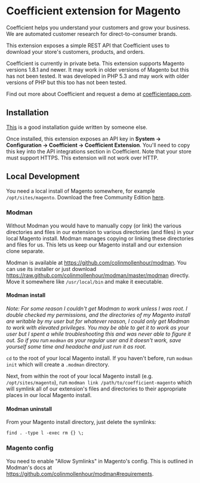 Coefficient extension for Magento
=================================

Coefficient helps you understand your customers and grow your business. We are 
automated customer research for direct-to-consumer brands.

This extension exposes a simple REST API that Coefficient uses to download your
store's customers, products, and orders.

Coefficient is currently in private beta. This extension supports Magento
versions 1.8.1 and newer. It may work in older versions of Magento but this has
not been tested. It was developed in PHP 5.3 and may work with older versions of
PHP but this too has not been tested.

Find out more about Coefficient and request a demo at [coefficientapp.com](https://coefficientapp.com).

Installation
------------

[This](http://gotgroove.com/ecommerce-blog/magento-development/developer-toolbox-a-guide-for-installing-magento-extensions/)
is a good installation guide written by someone else.

Once installed, this extension exposes an API key in **System -> Configuration ->
Coefficient -> Coefficient Extension**. You'll need to copy this key into the API
integrations section in Coefficient. Note that your store must support HTTPS.
This extension will not work over HTTP.

Local Development
-----------------

You need a local install of Magento somewhere, for example `/opt/sites/magento`.
Download the free Community Edition [here](http://www.magentocommerce.com/download).

### Modman

Without Modman you would have to manually copy (or link) the various directories and
files in our extension to various directories (and files) in your local Magento
install. Modman manages copying or linking these directories and files for us. This
lets us keep our Magento install and our extension clone separate.

Modman is available at https://github.com/colinmollenhour/modman. You can use its
installer or just download https://raw.github.com/colinmollenhour/modman/master/modman
directly.  Move it somewhere like `/usr/local/bin` and make it executable.

#### Modman install

*Note: For some reason I couldn't get Modman to work unless I was root. I double
checked my permissions, and the directories of my Magento install are writable by
my user but for whatever reason, I could only get Modman to work with elevated privileges.
You may be able to get it to work as your user but I spent a while troubleshooting
this and was never able to figure it out. So if you run `modman` as your regular
user and it doesn't work, save yourself some time and headache and just run it as root.*

`cd` to the root of your local Magento install. If you haven't before, run `modman init`
which will create a `.modman` directory.

Next, from within the root of your local Magento install (e.g. `/opt/sites/magento`),
run `modman link /path/to/coefficient-magento` which will symlink all of our
extension's files and directories to their appropriate places in our local Magento
install.

#### Modman uninstall
From your Magento install directory, just delete the symlinks:

    find . -type l -exec rm {} \;

### Magento config
You need to enable "Allow Symlinks" in Magento's config. This is outlined in Modman's
docs at https://github.com/colinmollenhour/modman#requirements.
